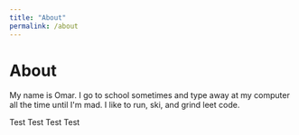 ```yaml
---
title: "About"
permalink: /about
---
```

# About
My name is Omar. I go to school sometimes and type away at my computer all the time until I'm mad. I like to run, ski, and grind leet code. 


Test Test Test Test